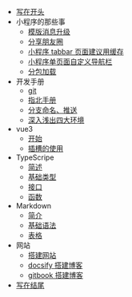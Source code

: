 <!-- 这里是配置侧边栏的地方 -->

* [写在开头](./main/other/first.md)
* 小程序的那些事
  * [模版消息升级](./main/miniprogram/mini01.md)
  * [分享朋友圈](./main/miniprogram/mini02.md)
  * [小程序 tabbar 页面建议用缓存](./main/miniprogram/mini04.md)
  * [小程序单页面自定义导航栏](./main/miniprogram/mini03.md)
  * [分包加载](./main/miniprogram/mini05.md)
* 开发手册
  * [git](./main/git/git00.md)
  * [指北手册](./main/git/git01.md)
  * [分支命名、推送](./main/git/git02.md)
  * [深入浅出四大环境](./main/git/git03.md)
* vue3
   * [开始](./main/vue/vue3-01.md)
   * [插槽的使用](./main/vue/vue3-02.md)
* TypeScripe
   * [简述](./main/ts/ts01.md)
   * [基础类型](./main/ts/ts02.md)
   * [接口](./main/ts/ts03.md)
   * [函数](./main/ts/ts02.md)
* Markdown
   * [简介](./main/markdown/md01.md)
   * [基础语法](./main/markdown/md02.md)
   * [表格](./main/markdown/md03.md)
* 网站
  * [搭建网站](./main/web/web01.md)
  * [docsify 搭建博客](./main/web/docsify/docsify01.md)
  * [gitbook 搭建博客](./main/web/gitbook/gitbook01.md)
* [写在结尾](./main/other/end.md)




